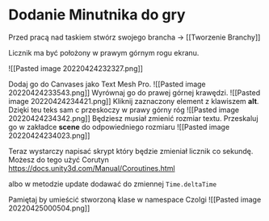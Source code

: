 # Dodanie Minutnika do gry

Przed pracą nad taskiem stwórz swojego brancha -> [[Tworzenie Branchy]]

 Licznik ma być  położony w prawym górnym rogu ekranu.

![[Pasted image 20220424232327.png]]

 Dodaj go do Canvases jako Text Mesh Pro.
![[Pasted image 20220424233543.png]]
 Wyrównaj go do prawej górnej krawędzi.
![[Pasted image 20220424234421.png]]
Kliknij zaznaczony element z klawiszem **alt**. Dzięki teu teks sam c przeskoczy w prawy górny róg
![[Pasted image 20220424234342.png]]
Będziesz musiał zmienić rozmiar textu. Przeskaluj go w zakładce **scene** do odpowiedniego rozmiaru
![[Pasted image 20220424234023.png]]


Teraz wystarczy napisać skrypt który będzie zmieniał licznik co sekundę.
Możesz do tego użyć Corutyn
https://docs.unity3d.com/Manual/Coroutines.html

albo w metodzie update dodawać do zmiennej 
`Time.deltaTime`

Pamiętaj by umieścić stworzoną klase w namespace Czolgi
![[Pasted image 20220425000504.png]]

